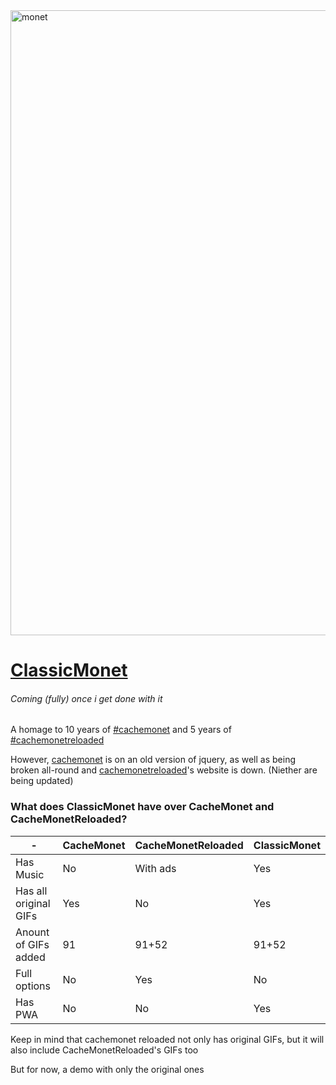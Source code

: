 <img width="1000" alt="monet" src="https://user-images.githubusercontent.com/51035517/138548659-b7e17de4-1c2d-4bcf-8d1c-9eafec1fce9b.png">

# [ClassicMonet](https://ThaBluNate.github.io/ClassicMonet/)
###### Coming (fully) once i get done with it

A homage to 10 years of [#cachemonet](http://cachemonet.com) and 5 years of [#cachemonetreloaded](https://github.com/Yihwan/cache-monet-reloaded)

However, [cachemonet](http://cachemonet.com) is on an old version of jquery, as well as being broken all-round and [cachemonetreloaded](https://github.com/Yihwan/cache-monet-reloaded)'s website is down. (Niether are being updated)

### What does ClassicMonet have over CacheMonet and CacheMonetReloaded?
| - | CacheMonet | CacheMonetReloaded | ClassicMonet |
| ------------- | ------------- | ------------- | ------------- |
| Has Music  | No  | With ads  | Yes  |
| Has all original GIFs  | Yes  | No  | Yes |
| Anount of GIFs added | 91  | 91+52  | 91+52  |
| Full options | No | Yes  | No  |
| Has PWA | No | No  | Yes  |

Keep in mind that cachemonet reloaded not only has original GIFs, but it will also include CacheMonetReloaded's GIFs too

But for now, a demo with only the original ones
